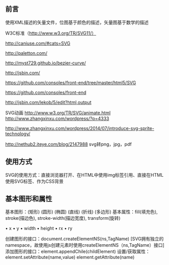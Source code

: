 前言
----

使用XML描述的矢量文件，位图基于颜色的描述，矢量图基于数学的描述

W3C标准（http://www.w3.org/TR/SVG11/）

http://caniuse.com/#cats=SVG

http://paletton.com/

http://myst729.github.io/bezier-curve/

http://jsbin.com/

https://github.com/consoles/front-end/tree/master/html5/SVG

https://github.com/consoles/front-end

http://jsbin.com/lekob/5/edit?html,output

SVG动画
http://www.w3.org/TR/SVG/animate.html
http://www.zhangxinxu.com/wordpress/?p=4333


http://www.zhangxinxu.com/wordpress/2014/07/introduce-svg-sprite-technology/   

http://nethub2.iteye.com/blog/2147988   svg转png，jpg，pdf

使用方式
--------

SVG的使用方式：直接浏览器打开、在HTML中使用img标签引用、直接在HTML使用SVG标签、作为CSS背景


基本图形和属性
----------------
基本图形：<rect>(矩形) <circle>(圆形) <ellipse>(椭圆) <line>(直线) <polyline>(折线) <polygon>(多边形)
基本属性：fill(填充色), stroke(描边色), stroke-width(描边宽度), transform(旋转)

<rect>
• x 
• y 
• width  • height  • rx 
• ry


创建图形的接口：document.createElementNS(ns,TagName)
[SVG拥有独立的namespace，故使用js创建元素时使用createElementNS（ns,TagName）接口]
添加图形的接口：element.appendChile(childElement)
设置/获取属性：element.setAttribute(name,value)
element.getAttribute(name)
